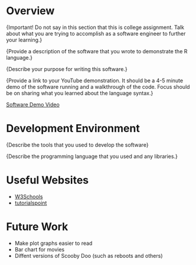# Overview

{Important! Do not say in this section that this is college assignment. Talk about what you are trying to accomplish as a software engineer to further your learning.}

{Provide a description of the software that you wrote to demonstrate the R language.}

{Describe your purpose for writing this software.}

{Provide a link to your YouTube demonstration. It should be a 4-5 minute demo of the software running and a walkthrough of the code. Focus should be on sharing what you learned about the language syntax.}

[Software Demo Video](http://youtube.link.goes.here)

# Development Environment

{Describe the tools that you used to develop the software}

{Describe the programming language that you used and any libraries.}

# Useful Websites
- [W3Schools](https://www.w3schools.com/r/)
- [tutorialspoint](https://www.tutorialspoint.com/r/r_arrays.htm)

# Future Work
- Make plot graphs easier to read
- Bar chart for movies
- Diffent versions of Scooby Doo (such as reboots and others)
